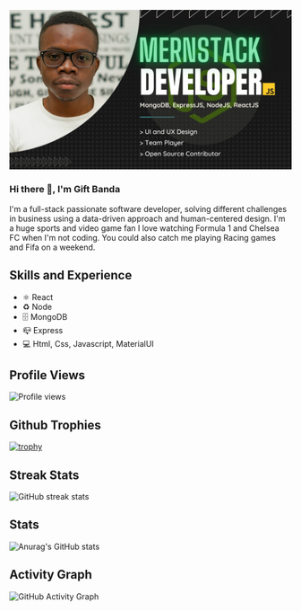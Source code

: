 


![MERN Stack Development and Design](https://github.com/GiftBanda/giftbanda/blob/main/FULLSTACK%20DEVELOPER%20(1).png)

### Hi there 👋, I'm Gift Banda
I'm a full-stack passionate software developer, solving different challenges in business using a data-driven approach and human-centered design.
I'm a huge sports and video game fan I love watching Formula 1 and Chelsea FC when I'm not coding. You could also catch me playing Racing games and Fifa on a weekend.

## Skills and Experience 
* ⚛︎  React
* ♻️ Node
* 🗄 MongoDB
* 📪 Express
* 💻 Html, Css, Javascript, MaterialUI

## Profile Views
![Profile views](https://gpvc.arturio.dev/GiftBanda)  

## Github Trophies
[![trophy](https://github-profile-trophy.vercel.app/?username=GiftBanda)](https://github.com/ryo-ma/github-profile-trophy)
<!-- 
## Top Languages
[![Top Langs](https://github-readme-stats.vercel.app/api/top-langs/?username=GiftBanda)](https://github.com/anuraghazra/github-readme-stats)
 -->

## Streak Stats
![GitHub streak stats](https://github-readme-streak-stats.herokuapp.com/?user=GiftBanda)  

## Stats
![Anurag's GitHub stats](https://github-readme-stats.vercel.app/api?username=giftbanda&show_icons=true&theme=radical)

## Activity Graph
![GitHub Activity Graph](https://activity-graph.herokuapp.com/graph?username=GiftBanda)  
